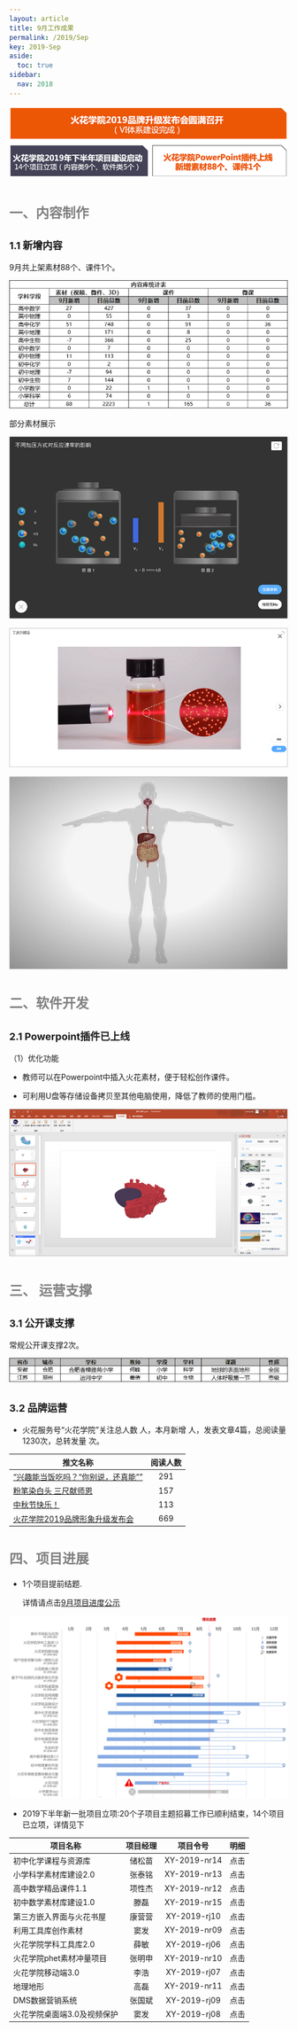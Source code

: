 ```yaml
---
layout: article
title: 9月工作成果
permalink: /2019/Sep
key: 2019-Sep
aside:
  toc: true
sidebar:
  nav: 2018
---
```


<bro/><bro/>

![avatar](images/20190900.png)

# <font size="5" color="gray">一、内容制作</font>

## <font size="4" >1.1 新增内容</font>

9月共上架素材88个、课件1个。

![avatar](images/2019090101.png)

部分素材展示

![avatar](images/2019090202.png)

![avatar](images/2019090303.png)

![avatar](images/2019090404.png)

# <font size="5" color="gray">二、软件开发</font>

## <font size="4" >2.1 Powerpoint插件已上线</font>

（1）优化功能

- 教师可以在Powerpoint中插入火花素材，便于轻松创作课件。

- 可利用U盘等存储设备拷贝至其他电脑使用，降低了教师的使用门槛。

![avatar](images/2019090505.png)

# <font size="5" color="gray">三、	运营支撑</font>

## <font size="4" >3.1 公开课支撑</font>

常规公开课支撑2次。

![avatar](images/20190906.png)

## <font size="4" >3.2 品牌运营</font>

- 火花服务号“火花学院”关注总人数  人，本月新增  人，发表文章4篇，总阅读量1230次，总转发量  次。

| 推文名称 |  阅读人数  | 
|-------------|:------:|
[“兴趣能当饭吃吗？“你别说，还真能””](https://mp.weixin.qq.com/s/TCJD_NvXAfwVtknAfChS1Q)|	291|
[粉笔染白头 三尺献师恩](https://mp.weixin.qq.com/s/nDJ_rwn_FjUwa-TNYyvu6w)|	157|
[中秋节快乐！](https://mp.weixin.qq.com/s/X2MlrfRkgnEXMkRpHSGHQA)|	113|
[火花学院2019品牌形象升级发布会](https://mp.weixin.qq.com/s/VtxmtHura42mVM3f6jdUTg)|	669|

# <font size="5" color="gray">四、项目进展</font>

- 1个项目提前结题.
  
  详情请点击[9月项目进度公示](https://xiyue-team.github.io/doc_monthlyreport/project/Aug)
 
![avatar](images/20190833.png)

- 2019下半年新一批项目立项:20个子项目主题招募工作已顺利结束，14个项目已立项，详情见下
  
| 项目名称  | 项目经理  | 项目令号   | 明细  |
|-------------  |:------: |:------: |:------: |
|初中化学课程与资源库|	储松苗|XY-2019-nr14|点击 |
|小学科学素材库建设2.0|张泰铭|XY-2019-nr13| 点击  |
|高中数学精品课件1.1|项性杰|	XY-2019-nr12|  点击 |
|初中数学素材库建设1.0|滕磊|	XY-2019-nr15|   点击|
|第三方嵌入界面与火花书屋|康营营|	XY-2019-rj10|  点击 |
|利用工具库创作素材|窦发|	XY-2019-nr09| 点击  |
|火花学院学科工具库2.0|薛敏|	XY-2019-rj06| 点击  |
|火花学院phet素材冲量项目|张明申|	XY-2019-nr10|点击   |
|火花学院移动端3.0|李浩|	XY-2019-rj07|点击   |
|地理地形|高磊|XY-2019-nr11|  点击 |
|DMS数据营销系统|张国斌|XY-2019-rj09|  点击 |
|火花学院桌面端3.0及视频保护|窦发|XY-2019-rj08|点击   |



